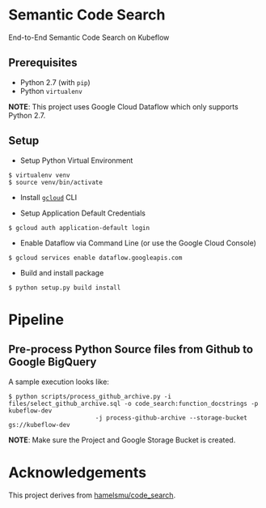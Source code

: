 # Semantic Code Search

End-to-End Semantic Code Search on Kubeflow

## Prerequisites

* Python 2.7 (with `pip`)
* Python `virtualenv`

**NOTE**: This project uses Google Cloud Dataflow which only supports Python 2.7.

## Setup

* Setup Python Virtual Environment
```
$ virtualenv venv
$ source venv/bin/activate
```

* Install [`gcloud`](https://cloud.google.com/sdk/gcloud/) CLI

* Setup Application Default Credentials 
```
$ gcloud auth application-default login
```

* Enable Dataflow via Command Line (or use the Google Cloud Console)
```
$ gcloud services enable dataflow.googleapis.com
```

* Build and install package
```
$ python setup.py build install
```

# Pipeline

## Pre-process Python Source files from Github to Google BigQuery

A sample execution looks like:

```
$ python scripts/process_github_archive.py -i files/select_github_archive.sql -o code_search:function_docstrings -p kubeflow-dev 
                        -j process-github-archive --storage-bucket gs://kubeflow-dev
```

**NOTE**: Make sure the Project and Google Storage Bucket is created.

# Acknowledgements

This project derives from [hamelsmu/code_search](https://github.com/hamelsmu/code_search).
